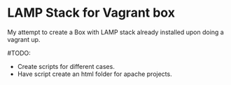 LAMP Stack for Vagrant box
==========================

My attempt to create a Box with LAMP stack already installed upon doing a vagrant up.

#TODO:

* Create scripts for different cases.
* Have script create an html folder for apache projects.
